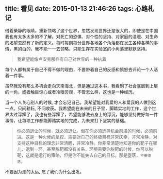 title: 看见
date: 2015-01-13 21:46:26
tags: 心路札记
---

借着柴静的眼睛，重新领略了这个世界，忽然发现世界还是很大的，即使是在中国我也有太多太多的不了解。对死亡的恐惧、对个性的坚持、对家庭的温暖、对生命的渴望忽然有了新的定义。每时每刻每分世界各地各个角落都在发生各种各样的事情，黑的白的，我不能一一去领略，只能生存在实验室的小角落里默默坚持。

<!--more-->

> 我希望能像卢安克那样有自己对世界的一种执着

每个人都有属于自己不得不做的理由，不要带着自己的反感和愤怒去评论一个人活着一件事。

虽然我没有那么多机会走向天南海北，但是通过这本书，我看到了社会底层到上层的一角，或者触目惊心或者冷眼旁观，不管怎么样，这也是一种经历。

当一个人关心别人的时候, 才会忘记自己。我希望能对我爱的人和爱我的人做到这一点。只问耕耘, 不问收获。我希望能在未来的日子里，脚踏实地的工作，这个世界太过浮躁了，我也有些浮躁了，希望能够洗去身上的浮沉，能够坚持做好每一件事情，让每项工作都能脚踏实地的完成，为未来打下坚实的基础。

> 你必须退让的时候，就必须退让。但在你必须选择机会前进的时候，必须前进。这是一种火候的拿捏，需要对自己的终极目标非常庆幸，非常冷静，对支持这种目标的理念非常清醒，非常冷静。你非常清楚地知道你的靶子在哪儿，退到一环，甚至脱靶都没有关系。环境需要你脱靶的时候，你可以脱靶，这就是运行的策略，但是你不能失去自己的目标。那是堕落，`不要堕落`。


不要因为走的太远, 忘了我们为什么出发。
